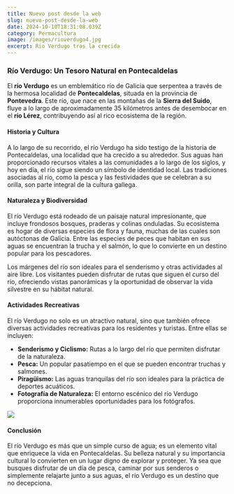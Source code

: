 ```yaml
---
title: Nuevo post desde la web
slug: nuevo-post-desde-la-web
date: 2024-10-10T18:31:08.039Z
category: Permacultura
image: /images/rioverdugo4.jpg
excerpt: Rio Verdugo tras la crecida
---
```



### Río Verdugo: Un Tesoro Natural en Pontecaldelas

El **río Verdugo** es un emblemático río de Galicia que serpentea a través de la hermosa localidad de **Pontecaldelas**, situada en la provincia de **Pontevedra**. Este río, que nace en las montañas de la **Sierra del Suido**, fluye a lo largo de aproximadamente 35 kilómetros antes de desembocar en el **río Lérez**, contribuyendo así al rico ecosistema de la región.

#### Historia y Cultura

A lo largo de su recorrido, el río Verdugo ha sido testigo de la historia de Pontecaldelas, una localidad que ha crecido a su alrededor. Sus aguas han proporcionado recursos vitales a las comunidades a lo largo de los siglos, y hoy en día, el río sigue siendo un símbolo de identidad local. Las tradiciones asociadas al río, como la pesca y las festividades que se celebran a su orilla, son parte integral de la cultura gallega.

#### Naturaleza y Biodiversidad

El río Verdugo está rodeado de un paisaje natural impresionante, que incluye frondosos bosques, praderas y colinas onduladas. Su ecosistema es hogar de diversas especies de flora y fauna, muchas de las cuales son autóctonas de Galicia. Entre las especies de peces que habitan en sus aguas se encuentran la trucha y el salmón, lo que lo convierte en un destino popular para los pescadores.

Los márgenes del río son ideales para el senderismo y otras actividades al aire libre. Los visitantes pueden disfrutar de rutas que siguen el curso del río, ofreciendo vistas panorámicas y la oportunidad de observar la vida silvestre en su hábitat natural.

#### Actividades Recreativas

El río Verdugo no solo es un atractivo natural, sino que también ofrece diversas actividades recreativas para los residentes y turistas. Entre ellas se incluyen:

* **Senderismo y Ciclismo:** Rutas a lo largo del río que permiten disfrutar de la naturaleza.
* **Pesca:** Un popular pasatiempo en el que se pueden encontrar truchas y salmones.
* **Piragüismo:** Las aguas tranquilas del río son ideales para la práctica de deportes acuáticos.
* **Fotografía de Naturaleza:** El entorno escénico del río Verdugo proporciona innumerables oportunidades para los fotógrafos.

![](/images/RioVerdugo3.jpg)

#### Conclusión

El río Verdugo es más que un simple curso de agua; es un elemento vital que enriquece la vida en Pontecaldelas. Su belleza natural y su importancia cultural lo convierten en un lugar digno de explorar y proteger. Ya sea que busques disfrutar de un día de pesca, caminar por sus senderos o simplemente relajarte junto a sus aguas, el río Verdugo es un destino que no decepciona.

<!--EndFragment-->